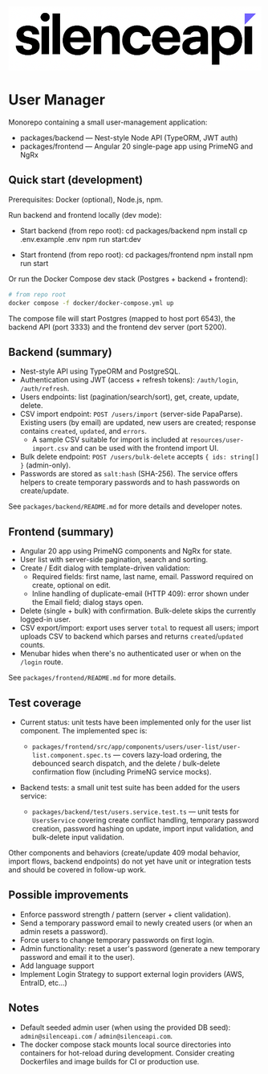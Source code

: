 ![User Manager Logo](./packages/frontend/src/assets/logo.png)

# User Manager

Monorepo containing a small user-management application:

- packages/backend — Nest-style Node API (TypeORM, JWT auth)
- packages/frontend — Angular 20 single-page app using PrimeNG and NgRx

## Quick start (development)

Prerequisites: Docker (optional), Node.js, npm.

Run backend and frontend locally (dev mode):

- Start backend (from repo root):
  cd packages/backend
  npm install
  cp .env.example .env
  npm run start:dev

- Start frontend (from repo root):
  cd packages/frontend
  npm install
  npm run start

Or run the Docker Compose dev stack (Postgres + backend + frontend):

```bash
# from repo root
docker compose -f docker/docker-compose.yml up
```

The compose file will start Postgres (mapped to host port 6543), the backend API (port 3333) and the frontend dev server (port 5200).

## Backend (summary)

- Nest-style API using TypeORM and PostgreSQL.
- Authentication using JWT (access + refresh tokens): `/auth/login`, `/auth/refresh`.
- Users endpoints: list (pagination/search/sort), get, create, update, delete.
- CSV import endpoint: `POST /users/import` (server-side PapaParse). Existing users (by email) are updated, new users are created; response contains `created`, `updated`, and `errors`.
  - A sample CSV suitable for import is included at `resources/user-import.csv` and can be used with the frontend import UI.
- Bulk delete endpoint: `POST /users/bulk-delete` accepts `{ ids: string[] }` (admin-only).
- Passwords are stored as `salt:hash` (SHA-256). The service offers helpers to create temporary passwords and to hash passwords on create/update.

See `packages/backend/README.md` for more details and developer notes.

## Frontend (summary)

- Angular 20 app using PrimeNG components and NgRx for state.
- User list with server-side pagination, search and sorting.
- Create / Edit dialog with template-driven validation:
  - Required fields: first name, last name, email. Password required on create, optional on edit.
  - Inline handling of duplicate-email (HTTP 409): error shown under the Email field; dialog stays open.
- Delete (single + bulk) with confirmation. Bulk-delete skips the currently logged-in user.
- CSV export/import: export uses server `total` to request all users; import uploads CSV to backend which parses and returns `created`/`updated` counts.
- Menubar hides when there's no authenticated user or when on the `/login` route.

See `packages/frontend/README.md` for more details.

## Test coverage

- Current status: unit tests have been implemented only for the user list component. The implemented spec is:
  - `packages/frontend/src/app/components/users/user-list/user-list.component.spec.ts` — covers lazy-load ordering, the debounced search dispatch, and the delete / bulk-delete confirmation flow (including PrimeNG service mocks).

- Backend tests: a small unit test suite has been added for the users service:
  - `packages/backend/test/users.service.test.ts` — unit tests for `UsersService` covering create conflict handling, temporary password creation, password hashing on update, import input validation, and bulk-delete input validation.

Other components and behaviors (create/update 409 modal behavior, import flows, backend endpoints) do not yet have unit or integration tests and should be covered in follow-up work.

## Possible improvements

- Enforce password strength / pattern (server + client validation).
- Send a temporary password email to newly created users (or when an admin resets a password).
- Force users to change temporary passwords on first login.
- Admin functionality: reset a user's password (generate a new temporary password and email it to the user).
- Add language support
- Implement Login Strategy to support external login providers (AWS, EntraID, etc...)

## Notes

- Default seeded admin user (when using the provided DB seed): `admin@silenceapi.com` / `admin@silenceapi.com`.
- The docker compose stack mounts local source directories into containers for hot-reload during development. Consider creating Dockerfiles and image builds for CI or production use.
